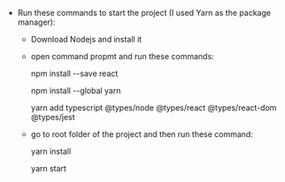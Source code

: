 - Run these commands to start the project (I used Yarn as the package manager):

    - Download Nodejs and install it
    
    - open command propmt and run these commands:
    
        npm install --save react
        
        npm install --global yarn
        
        yarn add typescript @types/node @types/react @types/react-dom @types/jest

    - go to root folder of the project and then run these command:
    
        yarn install
        
        yarn start
